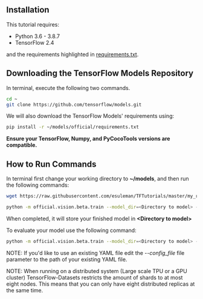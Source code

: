 ## Installation

This tutorial requires:

- Python 3.6 - 3.8.7
- TensorFlow 2.4

and the requirements highlighted in [requirements.txt](https://github.com/tensorflow/models/blob/master/official/requirements.txt).

## Downloading the TensorFlow Models Repository

In terminal, execute the following two commands. 

```bash
cd ~
git clone https://github.com/tensorflow/models.git
```

We will also download the TensorFlow Models' requirements using:

```bash
pip install -r ~/models/official/requirements.txt
```

**Ensure your TensorFlow, Numpy, and PyCocoTools versions are compatible.**

## How to Run Commands

In terminal first change your working directory to **~/models**, and then run the following commands:

```bash
wget https://raw.githubusercontent.com/esuleman/TFTutorials/master/my_retinanet.yaml

python -m official.vision.beta.train --model_dir=<Directory to model> --mode=train_eval --experiment=retinanet_resnetfpn_coco --config_file="my_retinanet.yaml"
```

When completed, it will store your finished model in **\<Directory to model\>**

To evaluate your model use the following command:

```bash
python -m official.vision.beta.train --model_dir=<Directory to model> --mode=eval --experiment=retinanet_resnetfpn_coco --config_file="my_retinanet.yaml"
```

NOTE: If you'd like to use an existing YAML file edit the *--config_file* file parameter to the path of your existing YAML file.


NOTE: When running on a distributed system (Large scale TPU or a GPU cluster) TensorFlow-Datasets restricts the amount of shards to at most eight nodes. This means that you can only have eight distributed replicas at the same time.

